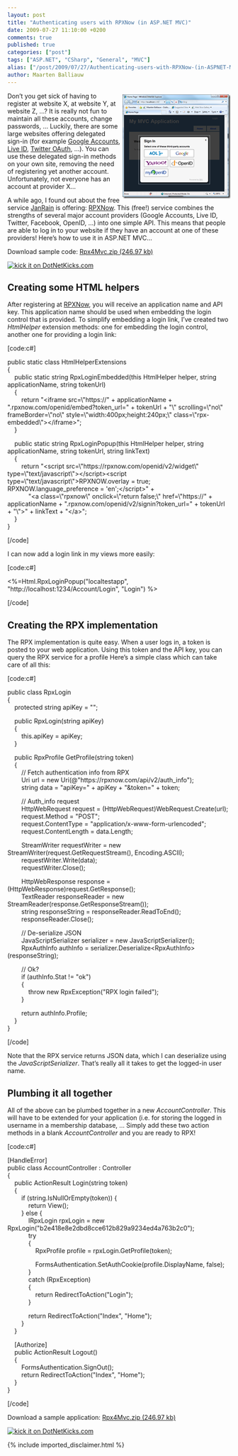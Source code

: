 ```yaml
---
layout: post
title: "Authenticating users with RPXNow (in ASP.NET MVC)"
date: 2009-07-27 11:10:00 +0200
comments: true
published: true
categories: ["post"]
tags: ["ASP.NET", "CSharp", "General", "MVC"]
alias: ["/post/2009/07/27/Authenticating-users-with-RPXNow-(in-ASPNET-MVC).aspx", "/post/2009/07/27/authenticating-users-with-rpxnow-(in-aspnet-mvc).aspx"]
author: Maarten Balliauw
---
```

<p><a href="/images/image_2.png"><img style="border-bottom: 0px; border-left: 0px; margin: 5px 0px 5px 5px; display: inline; border-top: 0px; border-right: 0px" title="ASP.NET MVC RPX RPXNow" src="/images/image_thumb_2.png" border="0" alt="ASP.NET MVC RPX RPXNow" width="244" height="235" align="right" /></a> Don&rsquo;t you get sick of having to register at website X, at website Y, at website Z, &hellip;? It is really not fun to maintain all these accounts, change passwords, &hellip; Luckily, there are some large websites offering delegated sign-in (for example <a href="http://code.google.com/apis/accounts/index.html" target="_blank">Google Accounts</a>, <a href="http://dev.live.com/" target="_blank">Live ID</a>, <a href="http://apiwiki.twitter.com/OAuth-FAQ" target="_blank">Twitter OAuth</a>, &hellip;). You can use these delegated sign-in methods on your own site, removing the need of registering yet another account. Unfortunately, not everyone has an account at provider X&hellip;</p>
<p>A while ago, I found out about the free service <a href="http://www.janrain.com" target="_blank">JanRain</a> is offering: <a href="https://rpxnow.com/" target="_blank">RPXNow</a>. This (free!) service combines the strengths of several major account providers (Google Accounts, Live ID, Twitter, Facebook, OpenID, &hellip;) into one simple API. This means that people are able to log in to your website if they have an account at one of these providers! Here&rsquo;s how to use it in ASP.NET MVC&hellip;</p>
<p>Download sample code: <a href="/files/2009/7/Rpx4Mvc.zip">Rpx4Mvc.zip (246.97 kb)</a></p>
<p><a href="http://www.dotnetkicks.com/kick/?url=/post/2009/07/27/Authenticating-users-with-RPXNow-(in-ASPNET-MVC).aspx&amp;title=Authenticating users with RPXNow (in ASP.NET MVC)">
                    <img src="http://www.dotnetkicks.com/Services/Images/KickItImageGenerator.ashx?url=/post/2009/07/27/Authenticating-users-with-RPXNow-(in-ASPNET-MVC).aspx" border="0" alt="kick it on DotNetKicks.com" />
                  </a></p>
<h2>Creating some HTML helpers</h2>
<p>After registering at <a href="https://rpxnow.com/" target="_blank">RPXNow</a>, you will receive an application name and API key. This application name should be used when embedding the login control that is provided. To simplify embedding a login link, I&rsquo;ve created two <em>HtmlHelper</em> extension methods: one for embedding the login control, another one for providing a login link:</p>
<p>[code:c#]</p>
<p>public static class HtmlHelperExtensions <br />{ <br />&nbsp;&nbsp;&nbsp; public static string RpxLoginEmbedded(this HtmlHelper helper, string applicationName, string tokenUrl) <br />&nbsp;&nbsp;&nbsp; { <br />&nbsp;&nbsp;&nbsp;&nbsp;&nbsp;&nbsp;&nbsp; return "&lt;iframe src=\"https://" + applicationName + ".rpxnow.com/openid/embed?token_url=" + tokenUrl + "\" scrolling=\"no\" frameBorder=\"no\" style=\"width:400px;height:240px;\" class=\"rpx-embedded\"&gt;&lt;/iframe&gt;"; <br />&nbsp;&nbsp;&nbsp; }</p>
<p>&nbsp;&nbsp;&nbsp; public static string RpxLoginPopup(this HtmlHelper helper, string applicationName, string tokenUrl, string linkText) <br />&nbsp;&nbsp;&nbsp; { <br />&nbsp;&nbsp;&nbsp;&nbsp;&nbsp;&nbsp;&nbsp; return "&lt;script src=\"https://rpxnow.com/openid/v2/widget\" type=\"text/javascript\"&gt;&lt;/script&gt;&lt;script type=\"text/javascript\"&gt;RPXNOW.overlay = true; RPXNOW.language_preference = 'en';&lt;/script&gt;" + <br />&nbsp;&nbsp;&nbsp;&nbsp;&nbsp;&nbsp;&nbsp;&nbsp;&nbsp;&nbsp;&nbsp; "&lt;a class=\"rpxnow\" onclick=\"return false;\" href=\"https://" + applicationName + ".rpxnow.com/openid/v2/signin?token_url=" + tokenUrl + "\"&gt;" + linkText + "&lt;/a&gt;";&nbsp;&nbsp;&nbsp;&nbsp;&nbsp; <br />&nbsp;&nbsp;&nbsp; } <br />}</p>
<p>[/code]</p>
<p>I can now add a login link in my views more easily:</p>
<p>[code:c#]</p>
<p>&lt;%=Html.RpxLoginPopup("localtestapp", "http://localhost:1234/Account/Login", "Login") %&gt;</p>
<p>[/code]</p>
<h2>Creating the RPX implementation</h2>
<p>The RPX implementation is quite easy. When a user logs in, a token is posted to your web application. Using this token and the API key, you can query the RPX service for a profile Here&rsquo;s a simple class which can take care of all this:</p>
<p>[code:c#]</p>
<p>public class RpxLogin<br />{ <br />&nbsp;&nbsp;&nbsp; protected string apiKey = "";</p>
<p>&nbsp;&nbsp;&nbsp; public RpxLogin(string apiKey) <br />&nbsp;&nbsp;&nbsp; { <br />&nbsp;&nbsp;&nbsp;&nbsp;&nbsp;&nbsp;&nbsp; this.apiKey = apiKey; <br />&nbsp;&nbsp;&nbsp; }</p>
<p>&nbsp;&nbsp;&nbsp; public RpxProfile GetProfile(string token) <br />&nbsp;&nbsp;&nbsp; { <br />&nbsp;&nbsp;&nbsp;&nbsp;&nbsp;&nbsp;&nbsp; // Fetch authentication info from RPX
<br />&nbsp;&nbsp;&nbsp;&nbsp;&nbsp;&nbsp;&nbsp; Uri url = new Uri(@"https://rpxnow.com/api/v2/auth_info"); <br />&nbsp;&nbsp;&nbsp;&nbsp;&nbsp;&nbsp;&nbsp; string data = "apiKey=" + apiKey + "&amp;token=" + token;</p>
<p>&nbsp;&nbsp;&nbsp;&nbsp;&nbsp;&nbsp;&nbsp; // Auth_info request
<br />&nbsp;&nbsp;&nbsp;&nbsp;&nbsp;&nbsp;&nbsp; HttpWebRequest request = (HttpWebRequest)WebRequest.Create(url); <br />&nbsp;&nbsp;&nbsp;&nbsp;&nbsp;&nbsp;&nbsp; request.Method = "POST"; <br />&nbsp;&nbsp;&nbsp;&nbsp;&nbsp;&nbsp;&nbsp; request.ContentType = "application/x-www-form-urlencoded"; <br />&nbsp;&nbsp;&nbsp;&nbsp;&nbsp;&nbsp;&nbsp; request.ContentLength = data.Length;</p>
<p>&nbsp;&nbsp;&nbsp;&nbsp;&nbsp;&nbsp;&nbsp; StreamWriter requestWriter = new StreamWriter(request.GetRequestStream(), Encoding.ASCII); <br />&nbsp;&nbsp;&nbsp;&nbsp;&nbsp;&nbsp;&nbsp; requestWriter.Write(data); <br />&nbsp;&nbsp;&nbsp;&nbsp;&nbsp;&nbsp;&nbsp; requestWriter.Close();</p>
<p>&nbsp;&nbsp;&nbsp;&nbsp;&nbsp;&nbsp;&nbsp; HttpWebResponse response = (HttpWebResponse)request.GetResponse(); <br />&nbsp;&nbsp;&nbsp;&nbsp;&nbsp;&nbsp;&nbsp; TextReader responseReader = new StreamReader(response.GetResponseStream()); <br />&nbsp;&nbsp;&nbsp;&nbsp;&nbsp;&nbsp;&nbsp; string responseString = responseReader.ReadToEnd(); <br />&nbsp;&nbsp;&nbsp;&nbsp;&nbsp;&nbsp;&nbsp; responseReader.Close();</p>
<p>&nbsp;&nbsp;&nbsp;&nbsp;&nbsp;&nbsp;&nbsp; // De-serialize JSON
<br />&nbsp;&nbsp;&nbsp;&nbsp;&nbsp;&nbsp;&nbsp; JavaScriptSerializer serializer = new JavaScriptSerializer(); <br />&nbsp;&nbsp;&nbsp;&nbsp;&nbsp;&nbsp;&nbsp; RpxAuthInfo authInfo = serializer.Deserialize&lt;RpxAuthInfo&gt;(responseString);</p>
<p>&nbsp;&nbsp;&nbsp;&nbsp;&nbsp;&nbsp;&nbsp; // Ok?
<br />&nbsp;&nbsp;&nbsp;&nbsp;&nbsp;&nbsp;&nbsp; if (authInfo.Stat != "ok") <br />&nbsp;&nbsp;&nbsp;&nbsp;&nbsp;&nbsp;&nbsp; { <br />&nbsp;&nbsp;&nbsp;&nbsp;&nbsp;&nbsp;&nbsp;&nbsp;&nbsp;&nbsp;&nbsp; throw new RpxException("RPX login failed"); <br />&nbsp;&nbsp;&nbsp;&nbsp;&nbsp;&nbsp;&nbsp; }</p>
<p>&nbsp;&nbsp;&nbsp;&nbsp;&nbsp;&nbsp;&nbsp; return authInfo.Profile; <br />&nbsp;&nbsp;&nbsp; } <br />}</p>
<p>[/code]</p>
<p>Note that the RPX service returns JSON data, which I can deserialize using the <em>JavaScriptSerializer</em>. That&rsquo;s really all it takes to get the logged-in user name.</p>
<h2>Plumbing it all together</h2>
<p>All of the above can be plumbed together in a new <em>AccountController</em>. This will have to be extended for your application (i.e. for storing the logged in username in a membership database, &hellip; Simply add these two action methods in a blank <em>AccountController</em> and you are ready to RPX!</p>
<p>[code:c#]</p>
<p>[HandleError] <br />public class AccountController : Controller <br />{ <br />&nbsp;&nbsp;&nbsp; public ActionResult Login(string token) <br />&nbsp;&nbsp;&nbsp; { <br />&nbsp;&nbsp;&nbsp;&nbsp;&nbsp;&nbsp;&nbsp; if (string.IsNullOrEmpty(token)) { <br />&nbsp;&nbsp;&nbsp;&nbsp;&nbsp;&nbsp;&nbsp;&nbsp;&nbsp;&nbsp;&nbsp; return View(); <br />&nbsp;&nbsp;&nbsp;&nbsp;&nbsp;&nbsp;&nbsp; } else { <br />&nbsp;&nbsp;&nbsp;&nbsp;&nbsp;&nbsp;&nbsp;&nbsp;&nbsp;&nbsp;&nbsp; IRpxLogin rpxLogin = new RpxLogin("b2e418e8e2dbd8cce612b829a9234ed4a763b2c0"); <br />&nbsp;&nbsp;&nbsp;&nbsp;&nbsp;&nbsp;&nbsp;&nbsp;&nbsp;&nbsp;&nbsp; try <br />&nbsp;&nbsp;&nbsp;&nbsp;&nbsp;&nbsp;&nbsp;&nbsp;&nbsp;&nbsp;&nbsp; { <br />&nbsp;&nbsp;&nbsp;&nbsp;&nbsp;&nbsp;&nbsp;&nbsp;&nbsp;&nbsp;&nbsp;&nbsp;&nbsp;&nbsp;&nbsp; RpxProfile profile = rpxLogin.GetProfile(token);</p>
<p>&nbsp;&nbsp;&nbsp;&nbsp;&nbsp;&nbsp;&nbsp;&nbsp;&nbsp;&nbsp;&nbsp;&nbsp;&nbsp;&nbsp;&nbsp; FormsAuthentication.SetAuthCookie(profile.DisplayName, false); <br />&nbsp;&nbsp;&nbsp;&nbsp;&nbsp;&nbsp;&nbsp;&nbsp;&nbsp;&nbsp;&nbsp; } <br />&nbsp;&nbsp;&nbsp;&nbsp;&nbsp;&nbsp;&nbsp;&nbsp;&nbsp;&nbsp;&nbsp; catch (RpxException) <br />&nbsp;&nbsp;&nbsp;&nbsp;&nbsp;&nbsp;&nbsp;&nbsp;&nbsp;&nbsp;&nbsp; { <br />&nbsp;&nbsp;&nbsp;&nbsp;&nbsp;&nbsp;&nbsp;&nbsp;&nbsp;&nbsp;&nbsp;&nbsp;&nbsp;&nbsp;&nbsp; return RedirectToAction("Login"); <br />&nbsp;&nbsp;&nbsp;&nbsp;&nbsp;&nbsp;&nbsp;&nbsp;&nbsp;&nbsp;&nbsp; }</p>
<p>&nbsp;&nbsp;&nbsp;&nbsp;&nbsp;&nbsp;&nbsp;&nbsp;&nbsp;&nbsp;&nbsp; return RedirectToAction("Index", "Home"); <br />&nbsp;&nbsp;&nbsp;&nbsp;&nbsp;&nbsp;&nbsp; } <br />&nbsp;&nbsp;&nbsp; }</p>
<p>&nbsp;&nbsp;&nbsp; [Authorize] <br />&nbsp;&nbsp;&nbsp; public ActionResult Logout() <br />&nbsp;&nbsp;&nbsp; { <br />&nbsp;&nbsp;&nbsp;&nbsp;&nbsp;&nbsp;&nbsp; FormsAuthentication.SignOut(); <br />&nbsp;&nbsp;&nbsp;&nbsp;&nbsp;&nbsp;&nbsp; return RedirectToAction("Index", "Home"); <br />&nbsp;&nbsp;&nbsp; } <br />}</p>
<p>[/code]</p>
<p>Download a sample application: <a href="/files/2009/7/Rpx4Mvc.zip">Rpx4Mvc.zip (246.97 kb)</a></p>
<p><a href="http://www.dotnetkicks.com/kick/?url=/post/2009/07/27/Authenticating-users-with-RPXNow-(in-ASPNET-MVC).aspx&amp;title=Authenticating users with RPXNow (in ASP.NET MVC)">
                    <img src="http://www.dotnetkicks.com/Services/Images/KickItImageGenerator.ashx?url=/post/2009/07/27/Authenticating-users-with-RPXNow-(in-ASPNET-MVC).aspx" border="0" alt="kick it on DotNetKicks.com" />
                  </a></p>

{% include imported_disclaimer.html %}

